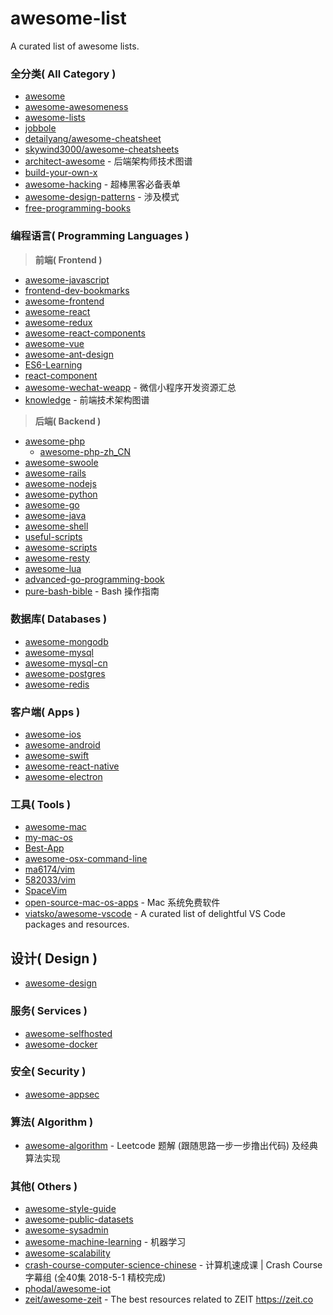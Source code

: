 # awesome-list
A curated list of awesome lists.

### 全分类( All Category )

- [awesome](https://github.com/sindresorhus/awesome)
- [awesome-awesomeness](https://github.com/bayandin/awesome-awesomeness)
- [awesome-lists](https://github.com/jnv/lists)
- [jobbole](https://github.com/jobbole)
- [detailyang/awesome-cheatsheet](https://github.com/detailyang/awesome-cheatsheet)
- [skywind3000/awesome-cheatsheets](https://github.com/skywind3000/awesome-cheatsheets)
- [architect-awesome](https://github.com/xingshaocheng/architect-awesome) - 后端架构师技术图谱
- [build-your-own-x](https://github.com/danistefanovic/build-your-own-x) 
- [awesome-hacking](https://github.com/sunnyelf/awesome-hacking) - 超棒黑客必备表单
- [awesome-design-patterns](https://github.com/DovAmir/awesome-design-patterns) - 涉及模式
- [free-programming-books](https://github.com/EbookFoundation/free-programming-books)

### 编程语言( Programming Languages )

>**前端( Frontend )**

- [awesome-javascript](https://github.com/sorrycc/awesome-javascript)
- [frontend-dev-bookmarks](https://github.com/dypsilon/frontend-dev-bookmarks)
- [awesome-frontend](https://github.com/JingwenTian/awesome-frontend)
- [awesome-react](https://github.com/enaqx/awesome-react)
- [awesome-redux](https://github.com/xgrommx/awesome-redux)
- [awesome-react-components](https://github.com/brillout/awesome-react-components)
- [awesome-vue](https://github.com/vuejs/awesome-vue)
- [awesome-ant-design](https://github.com/websemantics/awesome-ant-design)
- [ES6-Learning](https://github.com/ericdouglas/ES6-Learning)
- [react-component](https://github.com/react-component)
- [awesome-wechat-weapp](https://github.com/justjavac/awesome-wechat-weapp) - 微信小程序开发资源汇总
- [knowledge](https://github.com/f2e-awesome/knowledge) - 前端技术架构图谱

>**后端( Backend )**

- [awesome-php](https://github.com/ziadoz/awesome-php)
  - [awesome-php-zh_CN](https://github.com/CraryPrimitiveMan/awesome-php-zh_CN)
- [awesome-swoole](https://github.com/yannsun/awesome-swoole)
- [awesome-rails](https://github.com/ekremkaraca/awesome-rails)
- [awesome-nodejs](https://github.com/sindresorhus/awesome-nodejs)
- [awesome-python](https://github.com/vinta/awesome-python)
- [awesome-go](https://github.com/avelino/awesome-go)
- [awesome-java](https://github.com/akullpp/awesome-java)
- [awesome-shell](https://github.com/alebcay/awesome-shell)
- [useful-scripts](https://github.com/oldratlee/useful-scripts)
- [awesome-scripts](https://github.com/superhj1987/awesome-scripts)
- [awesome-resty](https://github.com/bungle/awesome-resty)
- [awesome-lua](https://github.com/LewisJEllis/awesome-lua)
- [advanced-go-programming-book](https://github.com/chai2010/advanced-go-programming-book)
- [pure-bash-bible](https://github.com/dylanaraps/pure-bash-bible) - Bash 操作指南

### 数据库( Databases )

- [awesome-mongodb](https://github.com/ramnes/awesome-mongodb)
- [awesome-mysql](http://shlomi-noach.github.io/awesome-mysql)
- [awesome-mysql-cn](https://github.com/jobbole/awesome-mysql-cn)
- [awesome-postgres](https://github.com/dhamaniasad/awesome-postgres)
- [awesome-redis](https://github.com/JamzyWang/awesome-redis)

### 客户端( Apps )

- [awesome-ios](https://github.com/vsouza/awesome-ios)
- [awesome-android](https://github.com/snowdream/awesome-android)
- [awesome-swift](https://github.com/matteocrippa/awesome-swift)
- [awesome-react-native](https://github.com/jondot/awesome-react-native)
- [awesome-electron](https://github.com/sindresorhus/awesome-electron)

### 工具( Tools )

- [awesome-mac](https://github.com/jaywcjlove/awesome-mac)
- [my-mac-os](https://github.com/nikitavoloboev/my-mac-os)
- [Best-App](https://github.com/hzlzh/Best-App)
- [awesome-osx-command-line](https://github.com/herrbischoff/awesome-osx-command-line)
- [ma6174/vim](https://github.com/ma6174/vim)
- [582033/vim](https://github.com/582033/vim)
- [SpaceVim](https://github.com/SpaceVim/SpaceVim)
- [open-source-mac-os-apps](https://github.com/serhii-londar/open-source-mac-os-apps) - Mac 系统免费软件
- [viatsko/awesome-vscode](https://github.com/viatsko/awesome-vscode) - A curated list of delightful VS Code packages and resources.

## 设计( Design )

- [awesome-design](https://github.com/gztchan/awesome-design)

### 服务( Services )

- [awesome-selfhosted](https://github.com/Kickball/awesome-selfhosted)
- [awesome-docker](https://github.com/veggiemonk/awesome-docker)

### 安全( Security )

- [awesome-appsec](https://github.com/paragonie/awesome-appsec)

### 算法( Algorithm )

- [awesome-algorithm](https://github.com/apachecn/awesome-algorithm) - Leetcode 题解 (跟随思路一步一步撸出代码) 及经典算法实现

### 其他( Others )

- [awesome-style-guide](https://github.com/kciter/awesome-style-guide)
- [awesome-public-datasets](https://github.com/caesar0301/awesome-public-datasets)
- [awesome-sysadmin](https://github.com/kahun/awesome-sysadmin)
- [awesome-machine-learning](https://github.com/josephmisiti/awesome-machine-learning/) - 机器学习
- [awesome-scalability](https://github.com/binhnguyennus/awesome-scalability)
- [crash-course-computer-science-chinese](https://github.com/1c7/crash-course-computer-science-chinese) - 计算机速成课 | Crash Course 字幕组 (全40集 2018-5-1 精校完成)
- [phodal/awesome-iot](https://github.com/phodal/awesome-iot)
- [zeit/awesome-zeit](https://github.com/zeit/awesome-zeit) - The best resources related to ZEIT https://zeit.co

